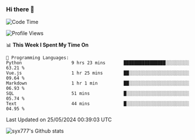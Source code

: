 ### Hi there 👋

<!--
**syx777/syx777** is a ✨ _special_ ✨ repository because its `README.md` (this file) appears on your GitHub profile.

Here are some ideas to get you started:

- 🔭 I’m currently working on ...
- 🌱 I’m currently learning ...
- 👯 I’m looking to collaborate on ...
- 🤔 I’m looking for help with ...
- 💬 Ask me about ...
- 📫 How to reach me: ...
- 😄 Pronouns: ...
- ⚡ Fun fact: ...
-->
<!--START_SECTION:waka-->
![Code Time](http://img.shields.io/badge/Code%20Time-96%20hrs%2013%20mins-blue)

![Profile Views](http://img.shields.io/badge/Profile%20Views-99-blue)

📊 **This Week I Spent My Time On** 

```text
💬 Programming Languages: 
Python                   9 hrs 23 mins       ████████████████░░░░░░░░░   63.21 % 
Vue.js                   1 hr 25 mins        ██░░░░░░░░░░░░░░░░░░░░░░░   09.64 % 
Markdown                 1 hr 1 min          ██░░░░░░░░░░░░░░░░░░░░░░░   06.93 % 
SQL                      51 mins             █░░░░░░░░░░░░░░░░░░░░░░░░   05.74 % 
Text                     44 mins             █░░░░░░░░░░░░░░░░░░░░░░░░   04.95 % 
```


 Last Updated on 25/05/2024 00:39:03 UTC
<!--END_SECTION:waka-->

![syx777's Github stats](https://github-readme-stats.vercel.app/api?username=syx777&show_icons=true&count_private=true&t=123456)
